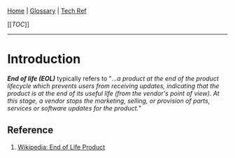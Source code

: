 [Home](/Slalom-LLC/Slalom-Consulting) | [Glossary](/Glossary) | [Tech Ref](/Tech-Ref)

[[_TOC_]]

---
# Introduction
***End of life (EOL)*** typically refers to "_...a product at the end of the product lifecycle which prevents users from receiving updates, indicating that the product is at the end of its useful life (from the vendor's point of view). At this stage, a vendor stops the marketing, selling, or provision of parts, services or software updates for the product._"

## Reference
1. [Wikipedia: End of Life Product](https://en.wikipedia.org/wiki/End-of-life_product) 

